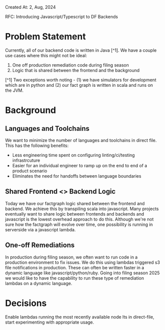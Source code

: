 Created At: 2, Aug, 2024

RFC: Introducing Javascript/Typescript to DF Backends

# Problem Statement

Currently, all of our backend code is written in Java [^1]. We have a couple use cases where this might not be ideal:
1) One off production remediation code during filing season
2) Logic that is shared between the frontend and the background

[^1] Two exceptions worth noting - (1) we have simulators for development which are in python and (2) our fact graph is written in scala and runs on the JVM.

# Background

## Languages and Toolchains

We want to minimize the number of languages and toolchains in direct file. This has the following benefits:
- Less engineering time spent on configuring linting/ci/testing infrastrcuture
- Easier for an individual engineer to ramp up on the end to end of a product scenario
- Eliminates the need for handoffs between language boundaries

## Shared Frontend <> Backend Logic

Today we have our factgraph logic shared between the frontend and backend. We achieve this by transpiling scala into javascript. Many projects eventually want to share logic between frontends and backends and javascript is the lowest overhead approach to do this. Although we're not sure how the factgraph will evolve over time, one possibility is running in serverside via a javascript lambda.


## One-off Remediations
In production during filing season, we often want to run code in a production environment to fix issues. We do this using lambdas triggered s3 file notifications in production. These can often be written faster in a dynamic language like javascript/python/ruby. Going into filing season 2025 we would like to have the capability to run these type of remediation lambdas on a dynamic language.


# Decisions

Enable lambdas running the most recently available node lts in direct-file, start experimenting with appropriate usage.
